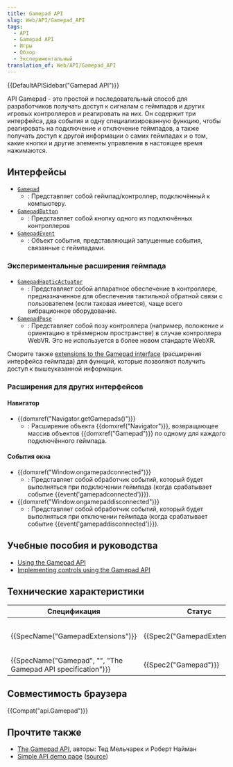 ```yaml
---
title: Gamepad API
slug: Web/API/Gamepad_API
tags:
  - API
  - Gamepad API
  - Игры
  - Обзор
  - Экспериментальный
translation_of: Web/API/Gamepad_API
---
```

{{DefaultAPISidebar("Gamepad API")}}

API Gamepad - это простой и последовательный способ для разработчиков получать доступ к сигналам с геймпадов и других игровых контроллеров и реагировать на них. Он содержит три интерфейса, два события и одну специализированную функцию, чтобы реагировать на подключение и отключение геймпадов, а также получать доступ к другой информации о самих геймпадах и о том, какие кнопки и другие элементы управления в настоящее время нажимаются.

## Интерфейсы

- [`Gamepad`](/ru/docs/Web/API/Gamepad)
  - : Представляет собой геймпад/контроллер, подключённый к компьютеру.
- [`GamepadButton`](/ru/docs/Web/API/GamepadButton)
  - : Представляет собой кнопку одного из подключённых контроллеров
- [`GamepadEvent`](/ru/docs/Web/API/GamepadEvent)
  - : Объект события, представляющий запущенные события, связанные с геймпадами.

### Экспериментальные расширения геймпада

- [`GamepadHapticActuator`](/ru/docs/Web/API/GamepadHapticActuator)
  - : Представляет собой аппаратное обеспечение в контроллере, предназначенное для обеспечения тактильной обратной связи с пользователем (если таковая имеется), чаще всего вибрационное оборудование.
- [`GamepadPose`](/ru/docs/Web/API/GamepadPose)
  - : Представляет собой позу контроллера (например, положение и ориентацию в трёхмерном пространстве) в случае контроллера WebVR. Это не используется в более новом стандарте WebXR.

Сморите также [extensions to the Gamepad interface](/ru/docs/Web/API/Gamepad#Experimental_extensions_to_Gamepad) (расширения интерфейса геймпада) для функций, которые позволяют получить доступ к вышеуказанной информации.

### Расширения для других интерфейсов

#### Навигатор

- {{domxref("Navigator.getGamepads()")}}
  - : Расширение объекта {{domxref("Navigator")}}, возвращающее массив объектов {{domxref("Gamepad")}} по одному для каждого подключённого геймпада.

#### События окна

- {{domxref("Window.ongamepadconnected")}}
  - : Представляет собой обработчик событий, который будет выполняться при подключении геймпада (когда срабатывает событие {{event('gamepadconnected')}}).
- {{domxref("Window.ongamepaddisconnected")}}
  - : Представляет собой обработчик событий, который будет выполняться при отключении геймпада (когда срабатывает событие {{event('gamepaddisconnected')}}).

<!---->

## Учебные пособия и руководства

- [Using the Gamepad API](/ru/docs/Web/API/Gamepad_API/Using_the_Gamepad_API)
- [Implementing controls using the Gamepad API](/ru/docs/Games/Techniques/Controls_Gamepad_API)

## Технические характеристики

| Спецификация                                                                     | Статус                                   | Примечание                                                                      |
| -------------------------------------------------------------------------------- | ---------------------------------------- | ------------------------------------------------------------------------------- |
| {{SpecName("GamepadExtensions")}}                                     | {{Spec2("GamepadExtensions")}} | Определяет [Experimental Gamepad extensions](#experimental_gamepad_extensions). |
| {{SpecName("Gamepad", "", "The Gamepad API specification")}} | {{Spec2("Gamepad")}}             | Первоначальное определение                                                      |

## Совместимость браузера

{{Compat("api.Gamepad")}}

## Прочтите также

- [The Gamepad API](https://hacks.mozilla.org/2013/12/the-gamepad-api/), авторы: Тед Мельчарек и Роберт Найман
- [Simple API demo page](http://luser.github.io/gamepadtest/) ([source](https://github.com/luser/gamepadtest))
